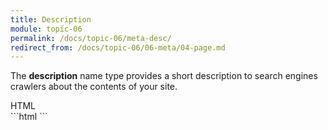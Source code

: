 ```yaml
---
title: Description
module: topic-06
permalink: /docs/topic-06/meta-desc/
redirect_from: /docs/topic-06/06-meta/04-page.md
---
```


<div class="divider-heading"></div>

The **description** name type provides a short description to search engines crawlers about the contents of your site.

<div id="code-heading">HTML</div>
```html
<meta name="description" content="An introductory course to web development and design at the University of Montana.">
```

